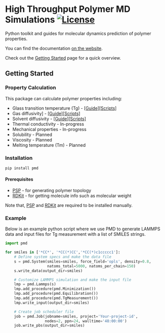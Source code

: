 # High Throughput Polymer MD Simulations [![License](https://img.shields.io/badge/license-MIT-blue.svg)](http://opensource.org/licenses/MIT)

Python toolkit and guides for molecular dynamics prediction of polymer properties.

You can find the documentation [on the website](https://high-throughput-pmd.netlify.app/api/overview).

Check out the [Getting Started](https://high-throughput-pmd.netlify.app/docs/getting-started/installation) page for a quick overview.

## Getting Started

### Property Calculation

This package can calculate polymer properties including:

- Glass transition temperature (Tg) - [[Guide]](http://high-throughput-pmd.netlify.app/docs/guides/glass-transition-temperature)[[Scripts]](https://github.com/Ramprasad-Group/High-Throughput-Polymer-MD-Simulations/tree/main/scripts/Tg)
- Gas diffusivity] - [[Guide]](http://high-throughput-pmd.netlify.app/docs/guides/gas-diffusivity)[[Scripts]](https://github.com/Ramprasad-Group/High-Throughput-Polymer-MD-Simulations/tree/main/scripts/Gas_diffusivity)
- Solvent diffusivity - [[Guide]](http://high-throughput-pmd.netlify.app/docs/guides/solvent-diffusivity)[[Scripts]](https://github.com/Ramprasad-Group/High-Throughput-Polymer-MD-Simulations/tree/main/scripts/Solvent_diffusivity)
- Thermal conductivity - In-progress
- Mechanical properties - In-progress
- Solubility - Planned
- Viscosity - Planned
- Melting temperature (Tm) - Planned

### Installation

```bash
pip install pmd
```

#### Prerequisites

- [PSP](https://github.com/Ramprasad-Group/PSP) - for generating polymer topology
- [RDKit](https://www.rdkit.org/) - for getting molecule info such as molecular weight

Note that, [PSP](https://github.com/Ramprasad-Group/PSP) and [RDKit](https://www.rdkit.org/) are required to be installed manually.

### Example

Below is an example python script where we use PMD to generate LAMMPS data and input files for Tg measurement with a list of SMILES strings.

```python
import pmd

for smiles in ['*CC*', '*CC(*)CC','*CC(*)c1ccccc1']:
    # Define system specs and make the data file
    s = pmd.System(smiles=smiles, force_field='opls', density=0.8,
                   natoms_total=5000, natoms_per_chain=150)
    s.write_data(output_dir=smiles)

    # Customize LAMMPS simulation and make the input file
    lmp = pmd.Lammps(s)
    lmp.add_procedure(pmd.Minimization())
    lmp.add_procedure(pmd.Equilibration())
    lmp.add_procedure(pmd.TgMeasurement())
    lmp.write_input(output_dir=smiles)

    # Create job scheduler file
    job = pmd.Job(jobname=smiles, project='Your-project-id',
                  nodes=2, ppn=24, walltime='48:00:00')
    job.write_pbs(output_dir=smiles)
```
